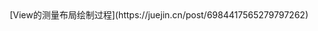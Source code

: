 <img src="https://github.com/byteflys/my-favorites/assets/168255750/c6d5bc36-931d-4545-a75a-8d15f7e9ee52" width="22" height="16">
[View的测量布局绘制过程](https://juejin.cn/post/6984417565279797262)
